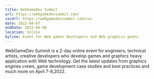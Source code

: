 ```yaml
---
title: WebGameDev Summit
url: https://webgamedevsummit.com/
cocUrl: https://webgamedevsummit.com/coc
date: 2022-04-07
endDate: 2022-04-08
location: Online
byline: Event for Web games developers and Web graphics geeks.
---
```


WebGameDev Summit is a 2-day online event for engineers, technical artists, creative developers who develop games and graphics heavy application with Web technology. Get the latest updates from graphics engines crews, game development case studies and best practices and much more on April 7-8,2022.
